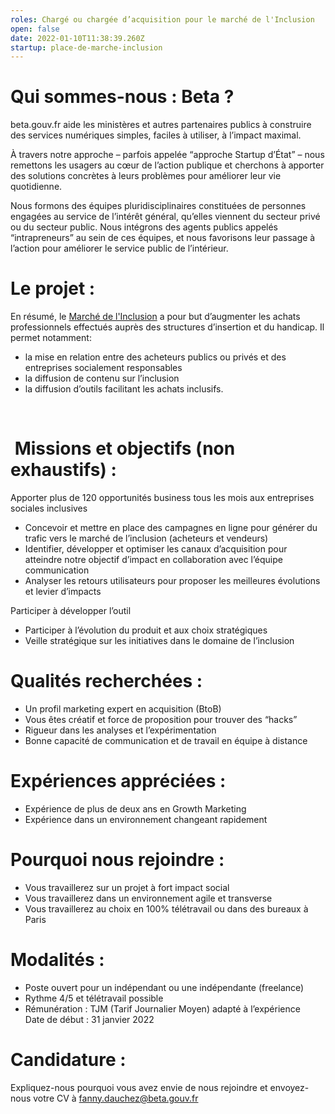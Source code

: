 ```yaml
---
roles: Chargé ou chargée d’acquisition pour le marché de l'Inclusion
open: false
date: 2022-01-10T11:38:39.260Z
startup: place-de-marche-inclusion
---
```

# Qui sommes-nous : Beta ? 

beta.gouv.fr aide les ministères et autres partenaires publics à construire des services numériques simples, faciles à utiliser, à l’impact maximal.

À travers notre approche – parfois appelée “approche Startup d’État” – nous remettons les usagers au cœur de l’action publique et cherchons à apporter des solutions concrètes à leurs problèmes pour améliorer leur vie quotidienne.

Nous formons des équipes pluridisciplinaires constituées de personnes engagées au service de l’intérêt général, qu’elles viennent du secteur privé ou du secteur public. Nous intégrons des agents publics appelés “intrapreneurs” au sein de ces équipes, et nous favorisons leur passage à l’action pour améliorer le service public de l’intérieur.

# Le projet : 

En résumé, le [Marché de l'Inclusion](https://lemarche.inclusion.beta.gouv.fr/fr/) a pour but d’augmenter les achats professionnels effectués auprès des structures d’insertion et du handicap. Il permet notamment:  

* la mise en relation entre des acheteurs publics ou privés et des entreprises socialement responsables
* la diffusion de contenu sur l’inclusion 
* la diffusion d’outils facilitant les achats inclusifs.

 

#  Missions et objectifs (non exhaustifs) : 

Apporter plus de 120 opportunités business tous les mois aux entreprises sociales inclusives

* Concevoir et mettre en place des campagnes en ligne pour générer du trafic vers le marché de l’inclusion (acheteurs et vendeurs)
* Identifier, développer et optimiser les canaux d’acquisition pour atteindre notre objectif d’impact en collaboration avec l’équipe communication
* Analyser les retours utilisateurs pour proposer les meilleures évolutions et levier d’impacts 

Participer à développer l’outil

* Participer à l’évolution du produit et aux choix stratégiques
* Veille stratégique sur les initiatives dans le domaine de l’inclusion 



# Qualités recherchées : 

* Un profil marketing expert en acquisition (BtoB)
* Vous êtes créatif et force de proposition pour trouver des “hacks”
* Rigueur dans les analyses et l’expérimentation 
* Bonne capacité de communication et de travail en équipe à distance 



# Expériences appréciées : 

* Expérience de plus de deux ans en Growth Marketing
* Expérience dans un environnement changeant rapidement 



# Pourquoi nous rejoindre :

* Vous travaillerez sur un projet à fort impact social 
* Vous travaillerez dans un environnement agile et transverse
* Vous travaillerez au choix en 100% télétravail ou dans des bureaux à Paris



# Modalités :

* Poste ouvert pour un indépendant ou une indépendante (freelance)
* Rythme 4/5 et télétravail possible
* Rémunération : TJM (Tarif Journalier Moyen) adapté à l’expérience\
  Date de début : 31 janvier 2022

# Candidature :

Expliquez-nous pourquoi vous avez envie de nous rejoindre et envoyez-nous votre CV à [fanny.dauchez@beta.gouv.fr](mailto:fanny.dauchez@beta.gouv.fr)
